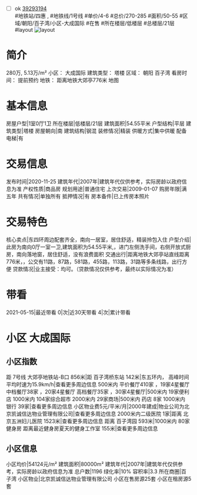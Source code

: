 - [ ] ok [39293194](https://bj.5i5j.com/ershoufang/39293194.html)  
 #地铁站/四惠 ,  #地铁线/1号线
#单价/4-6 #总价/270-285 #面积/50-55   #区域/朝阳/百子湾/小区-大成国际 #在售 #所在楼层/低楼层 #总楼层/21层 #layout 
![layout](http://image2a.5i5j.com/bdir/layout/e6439ff5b2aa4db19f0836625d933b67.jpg_P5.jpg) 
# 简介 
 280万,  5.13万/m² 
小区： 大成国际
建筑类型： 塔楼
区域： 朝阳 百子湾
看房时间： 提前预约
地铁： 距离地铁大郊亭776米 地图
# 基本信息 
 房屋户型|1室0厅1卫
所在楼层|低楼层/21层
建筑面积|54.55平米
户型结构|平层
建筑类型|塔楼
房屋朝向|南
建筑结构|钢混
装修情况|精装
供暖方式|集中供暖
配备电梯|有
# 交易信息 
 发布时间|2020-11-25
建筑年代|2007年|建筑年代仅供参考，实际房龄以政府信息为准
产权性质|商品房
规划用途|普通住宅
上次交易|2009-01-07
购房年限|满五年
共有情况|单独所有
抵押情况|有
房本备件|已上传房本照片
# 交易特色 
 核心卖点|东四环周边配套齐全，南向一居室，居住舒适，精装拎包入住
户型介绍|此房为南向0厅一室一卫,建筑面积为54.55平米,，进门左侧洗手间，右侧开放式厨房，南向落地窗，居住舒适，没有浪费面积
交通出行|距离地铁大郊亭站直线距离776米，，公交有11路，87路，581路，455路，113路，31路等多条线路，出行方便
贷款情况|业主接受：均可。（贷款情况仅供参考，最终以实际情况为准）
# 带看 
 2021-05-15|最近带看	 0|次|近30天带看	 4|次|累计带看
# 小区 大成国际
## 小区指数 
 距 7号线 大郊亭地铁站-B口 856米|距 百子湾桥东站 142米|东五环内， 高峰时间平均时速为15.9km/h|查看更多周边信息
500米内 平价餐厅410家 ，19家4星餐厅
中档餐厅38家 ，20家4星餐厅
高档餐厅35家 ，30家4星餐厅|500米内 19家便利店
1000米内 104家综合超市
2000米内 29家商场|500米内 药店 8家
1000米内 银行 39家|查看更多周边信息
小区物业费5元/平米/月|2000年建成|物业公司为北京凯诚信达物业管理有限公司|查看更多周边信息
2000米内二级医院 1家|距离 北京五洲妇儿医院  1523米|查看更多周边信息
距离 百子湾园 593米|1000米内 80家 健身房
距离最近健身房夏天的健身工作室 155米|查看更多周边信息
## 小区信息 
 小区均价|54124元/m²
建筑面积|80000m²
建筑年代|2007年|建筑年代仅供参考，实际房龄以政府信息为准
总户数|1196
绿化率|10%
容积率|3.3
所在商圈|百子湾
小区物业|北京凯诚信达物业管理有限公司
小区在售房源25套
小区在租房源5套
